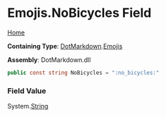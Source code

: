 # Emojis\.NoBicycles Field

[Home](../../../README.md)

**Containing Type**: [DotMarkdown](../../README.md)\.[Emojis](../README.md)

**Assembly**: DotMarkdown\.dll

```csharp
public const string NoBicycles = ":no_bicycles:"
```

### Field Value

System\.[String](https://docs.microsoft.com/en-us/dotnet/api/system.string)